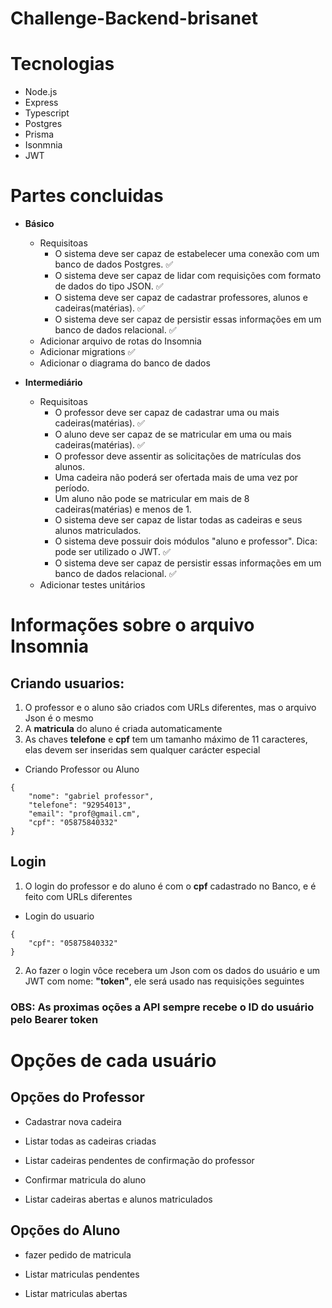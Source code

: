 # Challenge-Backend-brisanet


# Tecnologias
- Node.js
- Express
- Typescript
- Postgres
- Prisma
- Isonmnia
- JWT

# Partes concluidas

-  __Básico__
   - Requisitoas
      - O sistema deve ser capaz de estabelecer uma conexão com um banco de dados Postgres. ✅
      - O sistema deve ser capaz de lidar com requisições com formato de dados do tipo JSON. ✅
      - O sistema deve ser capaz de cadastrar professores, alunos e cadeiras(matérias). ✅
      - O sistema deve ser capaz de persistir essas informações em um banco de dados relacional. ✅
   - Adicionar arquivo de rotas do Insomnia
   - Adicionar migrations ✅
   - Adicionar o diagrama do banco de dados

- __Intermediário__
   - Requisitoas
      - O professor deve ser capaz de cadastrar uma ou mais cadeiras(matérias). ✅
      - O aluno deve ser capaz de se matricular em uma ou mais cadeiras(matérias). ✅
      - O professor deve assentir as solicitações de matrículas dos alunos. 
      - Uma cadeira não poderá ser ofertada mais de uma vez por período.
      - Um aluno não pode se matricular em mais de 8 cadeiras(matérias) e menos de 1.
      - O sistema deve ser capaz de listar todas as cadeiras e seus alunos matriculados.
      - O sistema deve possuir dois módulos "aluno e professor". Dica: pode ser utilizado o JWT. ✅
      - O sistema deve ser capaz de persistir essas informações em um banco de dados relacional. ✅
   - Adicionar testes unitários


# Informações sobre o arquivo Insomnia


## Criando usuarios:
1. O professor e o aluno são criados com URLs diferentes, mas o arquivo Json é o mesmo
2. A __matricula__ do aluno é criada automaticamente
3. As chaves __telefone__ e __cpf__ tem um tamanho máximo de 11 caracteres, elas devem ser inseridas sem qualquer carácter especial

- Criando Professor ou Aluno

```
{
	"nome": "gabriel professor",
	"telefone": "92954013", 
	"email": "prof@gmail.cm",
	"cpf": "05875840332"
}
```

## Login
1. O login do professor e do aluno é com o __cpf__ cadastrado no Banco, e é feito com URLs diferentes

- Login do usuario
```
{
	"cpf": "05875840332"
}
```

2. Ao fazer o login vôce recebera um Json com os dados do usuário e um JWT com nome:  __"token"__, ele será usado nas requisições seguintes
### OBS: As proximas oções a API sempre recebe o ID do usuário pelo Bearer token



# Opções de cada usuário

## Opções do Professor

- Cadastrar nova cadeira

- Listar todas as cadeiras criadas

- Listar cadeiras pendentes de confirmação do professor

- Confirmar matricula do aluno

- Listar cadeiras abertas e alunos matriculados


## Opções do Aluno

- fazer pedido de matricula

- Listar matriculas pendentes

- Listar matriculas abertas











